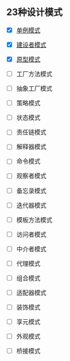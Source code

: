 ## 23种设计模式 ##
- [x] [单例模式](https://z593492734.github.io/2017/05/27/Design-Single/)
- [x] [建设者模式](https://z593492734.github.io/2017/07/05/Design-Builder/)
- [x] [原型模式](https://z593492734.github.io/2017/07/15/Design-Clone/)
- [ ] 工厂方法模式
- [ ] 抽象工厂模式
- [ ] 策略模式
- [ ] 状态模式
- [ ] 责任链模式
- [ ] 解释器模式
- [ ] 命令模式
- [ ] 观察者模式
- [ ] 备忘录模式
- [ ] 迭代器模式
- [ ] 模板方法模式
- [ ] 访问者模式
- [ ] 中介者模式
- [ ] 代理模式
- [ ] 组合模式
- [ ] 适配器模式
- [ ] 装饰模式
- [ ] 享元模式
- [ ] 外观模式
- [ ] 桥接模式






